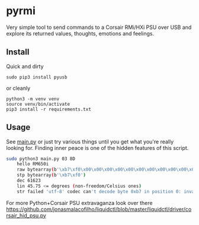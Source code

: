 # pyrmi

Very simple tool to send commands to a Corsair RMi/HXi PSU over USB and explore its returned values, thoughts, emotions and feelings.

## Install

Quick and dirty

```
sudo pip3 install pyusb
```

or cleanly

```
python3 -m venv venv
source venv/bin/activate
pip3 install -r requirements.txt
```

## Usage

See [main.py](main.py) or just try various things until you get what you're really looking for. Finding inner peace is one of the hidden features of this script.

```bash
sudo python3 main.py 03 8D
    hello RM650i
    raw bytearray(b'\xb7\xf0\x00\x00\x00\x00\x00\x00\x00\x00\x00\x00\x00\x00\x00\x00\x00\x00\x00\x00\x00\x00\x00\x00\x00\x00\x00\x00\x00\x00\x00\x00\x00\x00\x00\x00\x00\x00\x00\x00\x00\x00\x00\x00\x00\x00\x00\x00\x00\x00\x00\x00\x00\x00\x00\x00\x00\x00\x00\x00\x00\x00')
    stp bytearray(b'\xb7\xf0')
    dec 61623
    lin 45.75 <= degrees (non-freedom/Celsius ones)
    str failed 'utf-8' codec can't decode byte 0xb7 in position 0: invalid start byte
```

For more Python+Corsair PSU extravaganza look over there https://github.com/jonasmalacofilho/liquidctl/blob/master/liquidctl/driver/corsair_hid_psu.py
